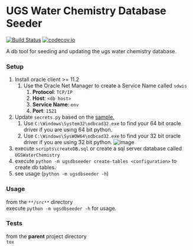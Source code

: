 UGS Water Chemistry Database Seeder
===================================

[![Build Status](https://travis-ci.org/agrc/ugs-db.svg?branch=version2)](https://travis-ci.org/agrc/ugs-db) [![codecov.io](http://codecov.io/github/agrc/ugs-db/coverage.svg?branch=version2)](http://codecov.io/github/agrc/ugs-db?branch=master)

A db tool for seeding and updating the ugs water chemistry database.

### Setup
1. Install oracle client >= 11.2
    1. Use the Oracle Net Manager to create a Service Name called `sdwis`
        1. **Protocol**: `TCP/IP`
        1. **Host**: `<db host>`
        1. **Service Name**: `env`
        1. **Port**: `1521`
1. Update `secrets.py` based on the [sample.](/src/dbseeder/secrets_sample.py)
    1. Use `C:\Windows\System32\odbcad32.exe` to find your 64 bit oracle driver if you are using 64 bit python.
    1. Use `C:\Windows\SysWOW64\odbcad32.exe` to find your 32 bit oracle driver if you are using 32 bit python.
![image](https://cloud.githubusercontent.com/assets/325813/11985072/685e4382-a97e-11e5-9dbc-24f811ec3ce5.png)
1. execute `scripts\createDB.sql` or create a sql server database called `UGSWaterChemistry`
1. execute `python -m ugsdbseeder create-tables <configuration>` to create db tables.
1. see usage (`python -m ugsdbseeder -h`)

### Usage
from the `**/src**` directory  
execute `python -m ugsdbseeder -h` for usage.

### Tests
from the **parent** project directory  
`tox`
